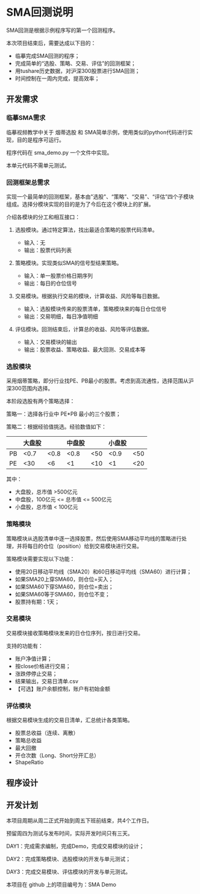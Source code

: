 # SMA回测说明

SMA回测是根据示例程序写的第一个回测程序。

本次项目结束后，需要达成以下目的：

- 临摹完成SMA回测的程序；
- 完成简单的“选股、策略、交易、评估”的回测框架；
- 用tushare历史数据，对沪深300股票进行SMA回测；
- 时间控制在一周内完成，提高效率；



## 开发需求

### 临摹SMA需求

临摹视频教学中关于 烟蒂选股 和 SMA简单示例，使用类似的python代码进行实现，目的是程序可运行。

程序代码在 sma_demo.py 一个文件中实现。

本单元代码不需单元测试。



### 回测框架总需求

实现一个最简单的回测框架，基本由"选股"、“策略”、“交易”、“评估”四个子模块组成。选择分模块实现的目的是为了今后在这个模块上的扩展。

介绍各模块的分工和相互接口：

1. 选股模块。通过特定算法，找出最适合策略的股票代码清单。
   - 输入：无
   - 输出：股票代码列表
2. 策略模块。实现类似SMA的信号型结果策略。
   - 输入：单一股票价格日期序列
   - 输出：每日的仓位信号

3. 交易模块。根据执行交易的模块，计算收益、风险等每日数据。
   - 输入：选股模块传来的股票清单，策略模块来的每日仓位信号
   - 输出：交易明细，每日净值明细
4. 评估模块。回测结束后，计算总的收益、风险等评估数据。
   - 输入：交易模块的输出
   - 输出：股票收益、策略收益、最大回测、交易成本等

### 选股模块

采用烟蒂策略，即分行业找PE、PB最小的股票。考虑到高流通性，选择范围从沪深300范围内选择。

本阶段选股有两个策略选择：

策略一：选择各行业中 PE*PB 最小的三个股票；

策略二：根据经验值挑选。经验数值如下：

|      | 大盘股 |      | 中盘股 |      | 小盘股 |      |
| ---- | ------ | ---- | ------ | ---- | ------ | ---- |
| PB   | <0.7   | <0.8 | <0.8   | <50  | <0.9   | <50  |
| PE   | <30    | <6   | <1     | <10  | <1     | <20  |

其中：

- 大盘股，总市值 >500亿元
- 中盘股，100亿元 <= 总市值 <= 500亿元 
- 小盘股，总市值 < 100亿元



### 策略模块

策略模块从选股清单中逐一选择股票，然后使用SMA移动平均线的策略进行处理，并将每日的仓位（position）给到交易模块进行交易。

策略模块需要实现以下功能：

- 使用20日移动平均线（SMA20）和60日移动平均线（SMA60）进行计算；
- 如果SMA20上穿SMA60，则仓位=买入；
- 如果SMA60下穿SMA60，则仓位=卖出；
- 如果SMA60等于SMA60，则仓位不变；
- 股票持有期：1天； 



### 交易模块

交易模块接收策略模块发来的日仓位序列，按日进行交易。

支持的功能有：

- 账户净值计算；
- 按close价格进行交易；
- 涨跌停停止交易；
- 结果输出，交易日清单.csv
- 【可选】账户余额控制，账户有初始金额



### 评估模块

根据交易模块生成的交易日清单，汇总统计各类策略。

- 股票总收益（连续、离散）
- 策略总收益
- 最大回撤
- 开仓次数（Long、Short分开汇总）
- ShapeRatio



## 程序设计







## 开发计划

本项目周期从周二正式开始到周五下班前结束，共4个工作日。

预留周四为测试与发布时间，实际开发时间只有三天。

DAY1：完成需求编制，完成Demo，完成交易模块的设计；

DAY2：完成策略模块、选股模块的开发与单元测试；

DAY3：完成交易模块、评估模块的开发与单元测试。

本项目在 github 上的项目编号为：SMA Demo















